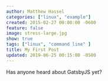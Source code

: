 ```yaml
---
author: Matthew Hassel
categories: ["linux", "example"]
created: 2015-02-27 00:00:00 -0600
feature: false
image: stress-large.jpg
show: true
tags: ["linux", "command line" ]
title: My First Post
updated: 2019-06-25 00:15:00 -0500
---
```


Has anyone heard about GatsbyJS yet?